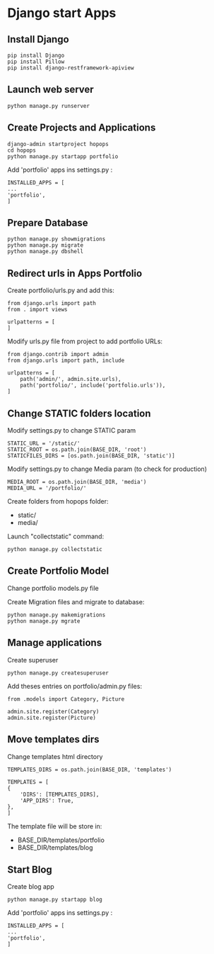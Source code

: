 # Django start Apps

## Install Django

    pip install Django
    pip install Pillow
    pip install django-restframework-apiview 


## Launch web server

    python manage.py runserver


## Create Projects and Applications
    django-admin startproject hopops
    cd hopops
    python manage.py startapp portfolio

Add 'portfolio' apps ins settings.py :

    INSTALLED_APPS = [
    ...
    'portfolio',
    ]    
    
## Prepare Database
    python manage.py showmigrations
    python manage.py migrate
    python manage.py dbshell
  
## Redirect urls in Apps Portfolio

Create portfolio/urls.py and add this:
   
    from django.urls import path
    from . import views

    urlpatterns = [
    ]


Modify urls.py file from project to add portfolio URLs:

    from django.contrib import admin
    from django.urls import path, include

    urlpatterns = [
        path('admin/', admin.site.urls),
        path('portfolio/', include('portfolio.urls')),
    ]

## Change STATIC folders location

Modify settings.py to change STATIC param

    STATIC_URL = '/static/'
    STATIC_ROOT = os.path.join(BASE_DIR, 'root')
    STATICFILES_DIRS = [os.path.join(BASE_DIR, 'static')]

Modify settings.py to change Media param (to check for production)

    MEDIA_ROOT = os.path.join(BASE_DIR, 'media')
    MEDIA_URL = '/portfolio/'

Create folders from hopops folder:

* static/
* media/

Launch "collectstatic" command:

    python manage.py collectstatic

## Create Portfolio Model

Change portfolio models.py file

Create Migration files and migrate to database:

    python manage.py makemigrations
    python manage.py mgrate


## Manage applications

Create superuser

    python manage.py createsuperuser

Add theses entries on portfolio/admin.py files:

    from .models import Category, Picture
    
    admin.site.register(Category)
    admin.site.register(Picture)


## Move templates dirs

Change templates html directory

    TEMPLATES_DIRS = os.path.join(BASE_DIR, 'templates')
    
    TEMPLATES = [
    {
        'DIRS': [TEMPLATES_DIRS],
        'APP_DIRS': True,
    },
    ]

The template file will be store in:

- BASE_DIR/templates/portfolio
- BASE_DIR/templates/blog


## Start Blog

Create blog app

    python manage.py startapp blog

Add 'portfolio' apps ins settings.py :

    INSTALLED_APPS = [
    ...
    'portfolio',
    ]    